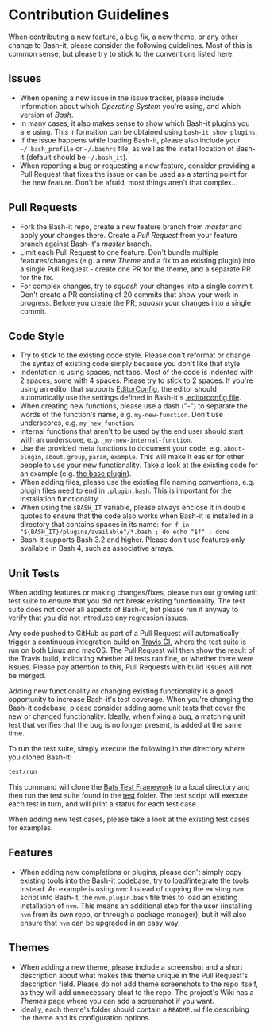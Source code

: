 # Contribution Guidelines

When contributing a new feature, a bug fix, a new theme, or any other change to Bash-it, please consider the following guidelines. Most of this is common sense, but please try to stick to the conventions listed here.

## Issues

* When opening a new issue in the issue tracker, please include information about which _Operating System_ you're using, and which version of _Bash_.
* In many cases, it also makes sense to show which Bash-it plugins you are using. This information can be obtained using `bash-it show plugins`.
* If the issue happens while loading Bash-it, please also include your `~/.bash_profile` or `~/.bashrc` file, as well as the install location of Bash-it (default should be `~/.bash_it`).
* When reporting a bug or requesting a new feature, consider providing a Pull Request that fixes the issue or can be used as a starting point for the new feature. Don't be afraid, most things aren't that complex...

## Pull Requests

* Fork the Bash-it repo, create a new feature branch from _master_ and apply your changes there. Create a _Pull Request_ from your feature branch against Bash-it's _master_ branch.
* Limit each Pull Request to one feature. Don't bundle multiple features/changes (e.g. a new _Theme_ and a fix to an existing plugin) into a single Pull Request - create one PR for the theme, and a separate PR for the fix.
* For complex changes, try to _squash_ your changes into a single commit. Don't create a PR consisting of 20 commits that show your work in progress. Before you create the PR, _squash_ your changes into a single commit.

## Code Style

* Try to stick to the existing code style. Please don't reformat or change the syntax of existing code simply because you don't like that style.
* Indentation is using spaces, not tabs. Most of the code is indented with 2 spaces, some with 4 spaces. Please try to stick to 2 spaces. If you're using an editor that supports [EditorConfig](http://EditorConfig.org), the editor should automatically use the settings defined in Bash-it's [.editorconfig file](.editorconfig).
* When creating new functions, please use a dash ("-") to separate the words of the function's name, e.g. `my-new-function`. Don't use underscores, e.g. `my_new_function`.
* Internal functions that aren't to be used by the end user should start with an underscore, e.g. `_my-new-internal-function`.
* Use the provided meta functions to document your code, e.g. `about-plugin`, `about`, `group`, `param`, `example`. This will make it easier for other people to use your new functionality. Take a look at the existing code for an example (e.g. [the base plugin](plugins/available/base.plugin.bash)).
* When adding files, please use the existing file naming conventions, e.g. plugin files need to end in `.plugin.bash`. This is important for the installation functionality.
* When using the `$BASH_IT` variable, please always enclose it in double quotes to ensure that the code also works when Bash-it is installed in a directory that contains spaces in its name: `for f in "${BASH_IT}/plugins/available"/*.bash ; do echo "$f" ; done`
* Bash-it supports Bash 3.2 and higher. Please don't use features only available in Bash 4, such as associative arrays.

## Unit Tests

When adding features or making changes/fixes, please run our growing unit test suite to ensure that you did not break existing functionality. The test suite does not cover all aspects of Bash-it, but please run it anyway to verify that you did not introduce any regression issues.

Any code pushed to GitHub as part of a Pull Request will automatically trigger a continuous integration build on [Travis CI](https://travis-ci.org/Bash-it/bash-it), where the test suite is run on both Linux and macOS. The Pull Request will then show the result of the Travis build, indicating whether all tests ran fine, or whether there were issues. Please pay attention to this, Pull Requests with build issues will not be merged.

Adding new functionality or changing existing functionality is a good opportunity to increase Bash-it's test coverage. When you're changing the Bash-it codebase, please consider adding some unit tests that cover the new or changed functionality. Ideally, when fixing a bug, a matching unit test that verifies that the bug is no longer present, is added at the same time.

To run the test suite, simply execute the following in the directory where you cloned Bash-it:

```bash
test/run
```

This command will clone the [Bats Test Framework](https://github.com/sstephenson/bats) to a local directory and then run the test suite found in the [test](test) folder. The test script will execute each test in turn, and will print a status for each test case.

When adding new test cases, please take a look at the existing test cases for examples.

## Features

* When adding new completions or plugins, please don't simply copy existing tools into the Bash-it codebase, try to load/integrate the tools instead. An example is using `nvm`: Instead of copying the existing `nvm` script into Bash-it, the `nvm.plugin.bash` file tries to load an existing installation of `nvm`. This means an additional step for the user (installing `nvm` from its own repo, or through a package manager), but it will also ensure that `nvm` can be upgraded in an easy way.

## Themes

* When adding a new theme, please include a screenshot and a short description about what makes this theme unique in the Pull Request's description field. Please do not add theme screenshots to the repo itself, as they will add unnecessary bloat to the repo. The project's Wiki has a _Themes_ page where you can add a screenshot if you want.
* Ideally, each theme's folder should contain a `README.md` file describing the theme and its configuration options.
